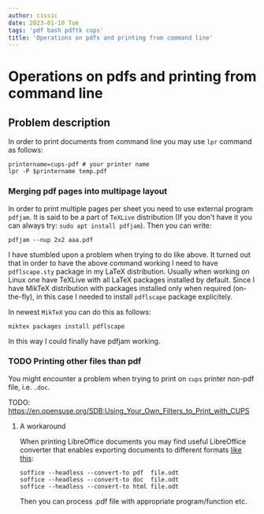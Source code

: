```yaml
---
author: cissic
date: 2023-01-10 Tue
tags: 'pdf bash pdftk cups'
title: 'Operations on pdfs and printing from command line'
---
```



# Operations on pdfs and printing from command line


## Problem description

In order to print documents from command line you may use `lpr` command as follows:

    printername=cups-pdf # your printer name
    lpr -P $printername temp.pdf


### Merging pdf pages into multipage layout

In order to print multiple pages per sheet you need to use external program `pdfjam`.
It is said to be a part of `TeXLive` distribution 
(If you don't have it you can always try:
`sudo apt install pdfjam`). Then you can write:

    pdfjam --nup 2x2 aaa.pdf 

I have stumbled upon a problem when trying to do like above. 
It turned out that in order to have the above command working
I need to have `pdflscape.sty` package in my LaTeX distribution.
Usually when working on Linux one have TeXLive with all LaTeX 
packages installed by default. 
Since I have MikTeX distribution with packages installed 
only when required (on-the-fly), in this case I needed to install 
`pdflscape` package explicitely.

In newest `MikTeX` you can do this as follows:

    miktex packages install pdflscape

In this way I could finally have pdfjam working.


### TODO Printing other files than pdf

You might encounter a problem when trying to print on `cups` printer 
non-pdf file, i.e. `.doc`.

TODO: 
<https://en.opensuse.org/SDB:Using_Your_Own_Filters_to_Print_with_CUPS>

1.  A workaround

    When printing LibreOffice documents you may find useful LibreOffice converter
    that enables exporting documents to different formats [like this](https://superuser.com/questions/91779/how-can-i-convert-an-openoffice-document-to-pdf-from-the-linux-command-line):
    
        soffice --headless --convert-to pdf  file.odt 
        soffice --headless --convert-to doc  file.odt 
        soffice --headless --convert-to html file.odt 
    
    Then you can process .pdf file with appropriate program/function etc.

